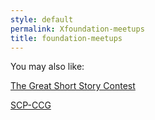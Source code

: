 ```yaml
---
style: default
permalink: Xfoundation-meetups
title: foundation-meetups
---
```

You may also like:

[The Great Short Story Contest](http://scp-wiki.net/the-great-short-story-contest)

[SCP-CCG](http://scp-wiki.net/scp-ccg)
